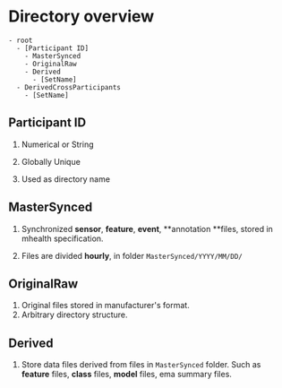 # Directory overview

```
- root
  - [Participant ID]
    - MasterSynced
    - OriginalRaw
    - Derived
      - [SetName]
  - DerivedCrossParticipants
    - [SetName]
```

## Participant ID

1. Numerical or String

2. Globally Unique

3. Used as directory name


## MasterSynced

1. Synchronized **sensor**, **feature**, **event**, **annotation **files, stored in mhealth specification.

2. Files are divided **hourly**, in folder `MasterSynced/YYYY/MM/DD/`


## OriginalRaw

1. Original files stored in manufacturer's format.
2. Arbitrary directory structure.

## Derived

1. Store data files derived from files in `MasterSynced` folder. Such as **feature** files, **class** files, **model** files, ema summary files.

